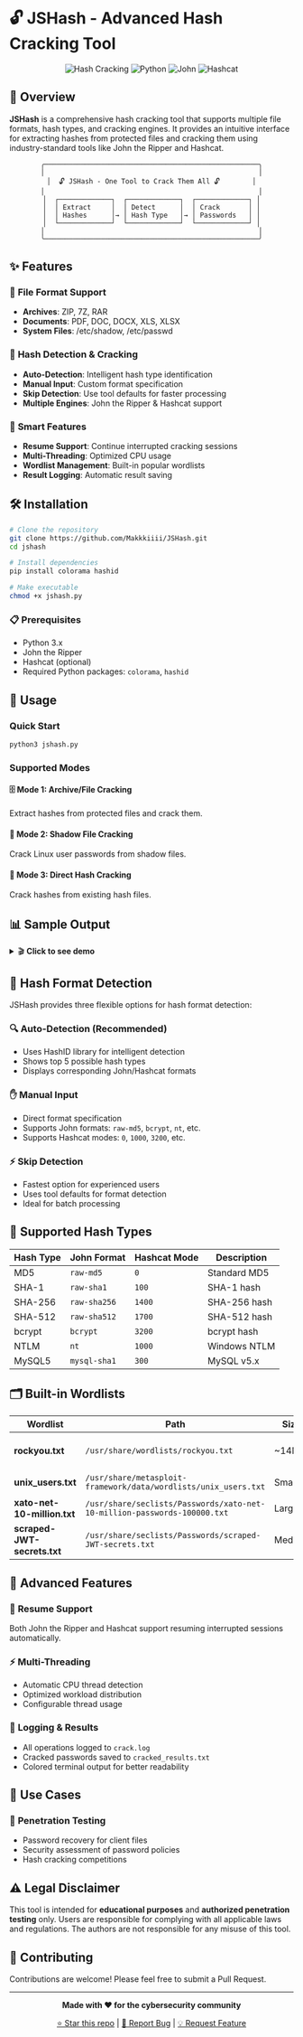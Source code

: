 # 🔓 JSHash - Advanced Hash Cracking Tool

<div align="center">

![Hash Cracking](https://img.shields.io/badge/Hash-Cracking-red?style=for-the-badge&logo=security&logoColor=white)
![Python](https://img.shields.io/badge/Python-3.x-blue?style=for-the-badge&logo=python&logoColor=white)
![John](https://img.shields.io/badge/John-The%20Ripper-orange?style=for-the-badge)
![Hashcat](https://img.shields.io/badge/Hashcat-Supported-green?style=for-the-badge)

</div>

## 🎯 Overview

**JSHash** is a comprehensive hash cracking tool that supports multiple file formats, hash types, and cracking engines. It provides an intuitive interface for extracting hashes from protected files and cracking them using industry-standard tools like John the Ripper and Hashcat.

<div align="center">

```
╭─────────────────────────────────────────────────────╮
│                                                     │
│  🔓 JSHash - One Tool to Crack Them All 🔓        │
│                                                     │
│  ┌─────────────┐  ┌─────────────┐  ┌─────────────┐ │
│  │ Extract     │  │ Detect      │  │ Crack       │ │
│  │ Hashes      │→ │ Hash Type   │→ │ Passwords   │ │
│  └─────────────┘  └─────────────┘  └─────────────┘ │
│                                                     │
╰─────────────────────────────────────────────────────╯
```

</div>

## ✨ Features

### 🔐 **File Format Support**
- **Archives**: ZIP, 7Z, RAR
- **Documents**: PDF, DOC, DOCX, XLS, XLSX
- **System Files**: /etc/shadow, /etc/passwd

### 🎯 **Hash Detection & Cracking**
- **Auto-Detection**: Intelligent hash type identification
- **Manual Input**: Custom format specification
- **Skip Detection**: Use tool defaults for faster processing
- **Multiple Engines**: John the Ripper & Hashcat support

### 🧠 **Smart Features**
- **Resume Support**: Continue interrupted cracking sessions
- **Multi-Threading**: Optimized CPU usage
- **Wordlist Management**: Built-in popular wordlists
- **Result Logging**: Automatic result saving

## 🛠️ Installation

```bash
# Clone the repository
git clone https://github.com/Makkkiiii/JSHash.git
cd jshash

# Install dependencies
pip install colorama hashid

# Make executable
chmod +x jshash.py
```

### 📋 **Prerequisites**
- Python 3.x
- John the Ripper
- Hashcat (optional)
- Required Python packages: `colorama`, `hashid`

## 🚀 Usage

### **Quick Start**
```bash
python3 jshash.py
```

### **Supported Modes**

#### 🗄️ **Mode 1: Archive/File Cracking**
Extract hashes from protected files and crack them.

#### 👤 **Mode 2: Shadow File Cracking**
Crack Linux user passwords from shadow files.

#### 📄 **Mode 3: Direct Hash Cracking**
Crack hashes from existing hash files.

## 📊 Sample Output

<details>
<summary>🎬 <strong>Click to see demo</strong></summary>

```
🔓 Hash Cracker | Supports ZIP/PDF/7z/Office + John/Hashcat + Shadow Cracking

Choose mode:
1) Crack from archive/file (extract hash)
2) Crack from /etc/shadow
3) Crack directly from a hash file

Choose option [1/2/3]: 1

Enter path to target file (e.g., secret.zip): /home/user/secret.zip

[✔] Found file: /home/user/secret.zip

Enter output filename for hash (e.g., zip.hash): secret.hash

[*] Extracting hash using zip2john...
[✔] Hash saved to file: secret.hash

Choose cracking tool (john/hashcat): john

📚 Available Wordlists:
 1. rockyou.txt -> /usr/share/wordlists/rockyou.txt
 2. unix_users.txt -> /usr/share/metasploit-framework/data/wordlists/unix_users.txt
 3. xato-net-10-million.txt -> /usr/share/seclists/Passwords/xato-net-10-million-passwords-100000.txt
 4. scraped-JWT-secrets.txt -> /usr/share/seclists/Passwords/scraped-JWT-secrets.txt
 5. Custom path

Choose wordlist [1-5]: 1
[✔] Selected wordlist: /usr/share/wordlists/rockyou.txt

Your system has 8 CPU threads available.

How many CPU threads do you want to use for cracking? [1-8]: 4

[?] Hash format detection options:
1) Auto-detect hash format
2) Skip detection and input format manually
3) Skip detection (use tool defaults)

Choose option [1/2/3]: 1

[*] Possible hash types detected:
 1. PKZIP | John format: pkzip | Hashcat mode: 17200
 2. ZIP | John format: zip | Hashcat mode: N/A

Choose format number, 'm' for manual input, or 's' to skip: 1
[✔] Selected John format: pkzip, Hashcat mode: 17200

[*] Starting cracking with John (resume supported)...

Using default input encoding: UTF-8
Loaded 1 password hash (PKZIP [32/64])
Will run 4 OpenMP threads
Press 'q' or Ctrl-C to abort, almost any other key for status
password123      (secret.zip)
1g 0:00:00:02 DONE (2025-07-20 14:30) 0.4761g/s 2440Kp/s 2440Kc/s 2440KC/s ..

=============== Cracked Passwords ===============

secret.zip:password123

=============================================

🎉 Done. Check cracked_results.txt for saved output.
```

</details>

## 🎨 Hash Format Detection

JSHash provides three flexible options for hash format detection:

### 🔍 **Auto-Detection (Recommended)**
- Uses HashID library for intelligent detection
- Shows top 5 possible hash types
- Displays corresponding John/Hashcat formats

### ✋ **Manual Input**
- Direct format specification
- Supports John formats: `raw-md5`, `bcrypt`, `nt`, etc.
- Supports Hashcat modes: `0`, `1000`, `3200`, etc.

### ⚡ **Skip Detection**
- Fastest option for experienced users
- Uses tool defaults for format detection
- Ideal for batch processing

## 📁 Supported Hash Types

<div align="center">

| Hash Type | John Format | Hashcat Mode | Description |
|-----------|-------------|--------------|-------------|
| MD5 | `raw-md5` | `0` | Standard MD5 |
| SHA-1 | `raw-sha1` | `100` | SHA-1 hash |
| SHA-256 | `raw-sha256` | `1400` | SHA-256 hash |
| SHA-512 | `raw-sha512` | `1700` | SHA-512 hash |
| bcrypt | `bcrypt` | `3200` | bcrypt hash |
| NTLM | `nt` | `1000` | Windows NTLM |
| MySQL5 | `mysql-sha1` | `300` | MySQL v5.x |

</div>

## 🗂️ Built-in Wordlists

| Wordlist | Path | Size | Description |
|----------|------|------|-------------|
| **rockyou.txt** | `/usr/share/wordlists/rockyou.txt` | ~14M | Most popular passwords |
| **unix_users.txt** | `/usr/share/metasploit-framework/data/wordlists/unix_users.txt` | Small | Common usernames |
| **xato-net-10-million.txt** | `/usr/share/seclists/Passwords/xato-net-10-million-passwords-100000.txt` | Large | Top 100K passwords |
| **scraped-JWT-secrets.txt** | `/usr/share/seclists/Passwords/scraped-JWT-secrets.txt` | Medium | JWT secrets |

## 🔧 Advanced Features

### 🔄 **Resume Support**
Both John the Ripper and Hashcat support resuming interrupted sessions automatically.

### ⚡ **Multi-Threading**
- Automatic CPU thread detection
- Optimized workload distribution
- Configurable thread usage

### 📝 **Logging & Results**
- All operations logged to `crack.log`
- Cracked passwords saved to `cracked_results.txt`
- Colored terminal output for better readability

## 🎯 Use Cases

### 🔐 **Penetration Testing**
- Password recovery for client files
- Security assessment of password policies
- Hash cracking competitions

## ⚠️ Legal Disclaimer

This tool is intended for **educational purposes** and **authorized penetration testing** only. Users are responsible for complying with all applicable laws and regulations. The authors are not responsible for any misuse of this tool.

## 🤝 Contributing

Contributions are welcome! Please feel free to submit a Pull Request.


---

<div align="center">

**Made with ❤️ for the cybersecurity community**

[⭐ Star this repo](https://github.com/yourusername/jshash) | [🐛 Report Bug](https://github.com/yourusername/jshash/issues) | [💡 Request Feature](https://github.com/yourusername/jshash/issues)

</div>
